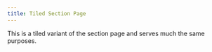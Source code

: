 ```yaml
---
title: Tiled Section Page
---
```

This is a tiled variant of the section page and serves much the same purposes.
